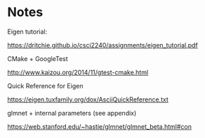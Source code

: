 # Notes

Eigen tutorial:

https://dritchie.github.io/csci2240/assignments/eigen_tutorial.pdf

CMake + GoogleTest

http://www.kaizou.org/2014/11/gtest-cmake.html

Quick Reference for Eigen

https://eigen.tuxfamily.org/dox/AsciiQuickReference.txt

glmnet + internal parameters (see appendix)

https://web.stanford.edu/~hastie/glmnet/glmnet_beta.html#con
